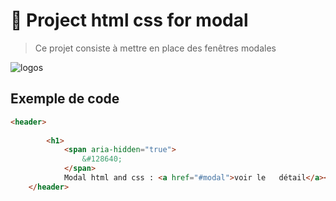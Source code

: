 # 🚀 Project html css for modal
> Ce projet consiste à mettre en place des fenêtres modales

![logos](https://www.startinop.com/wp-content/uploads/2020/11/html-css-js.jpg)

## Exemple de code
```html
<header>
       
        <h1>
            <span aria-hidden="true"> 	
                &#128640;
            </span>
            Modal html and css : <a href="#modal">voir le   détail</a></h1>
    </header>

```
